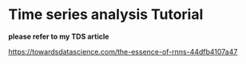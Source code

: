 # Time series analysis Tutorial

**please refer to my TDS article**

https://towardsdatascience.com/the-essence-of-rnns-44dfb4107a47
